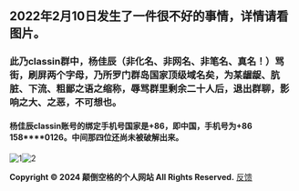 ## 2022年2月10日发生了一件很不好的事情，详情请看图片。  
### 此乃classin群中，杨佳辰（非化名、非网名、非笔名、真名！）骂街，刷屏两个字母，乃所罗门群岛国家顶级域名矣，为某龌龊、肮脏、下流、粗鄙之语之缩称，辱骂群里剩余二十人后，退出群聊，影响之大、之恶，不可想也。  
#### 杨佳辰classin账号的绑定手机号国家是+86，即中国，手机号为+86 158\*\*\*\*0126。中间那四位还尚未被破解出来。   
![1](https://user-images.githubusercontent.com/94299076/153521754-d1e487b7-fd22-406c-81fb-964f1c261d87.jpg)![2](https://user-images.githubusercontent.com/94299076/153521762-1cc34889-fb27-471c-9a78-ec39f5181431.jpeg)  

**Copyright © 2024 颠倒空格的个人网站 All Rights Reserved.**   [反馈](https://diandaokongge.github.io/fdbk)
